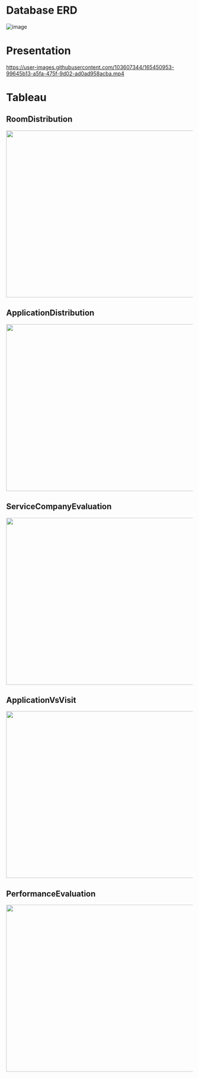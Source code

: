 # Database ERD
![image](https://user-images.githubusercontent.com/103607344/226143308-988d306b-8af8-4eba-9a65-41a49fc284fc.png)

# Presentation
https://user-images.githubusercontent.com/103607344/165450953-99645b13-a5fa-475f-9d02-ad0ad958acba.mp4


# Tableau
## RoomDistribution
<img src="https://user-images.githubusercontent.com/103607344/166068012-83641cc6-98fc-4dbb-8c79-f68f9b5bf52e.png" width="800" height="450" />    

## ApplicationDistribution
<img src="https://user-images.githubusercontent.com/103607344/166067812-21b88a86-04b8-49eb-9907-ed685ab3648c.png" width="800" height="450" />    

## ServiceCompanyEvaluation
<img src="https://user-images.githubusercontent.com/103607344/166068149-1d741519-6feb-4360-99f2-4fb06699d960.png" width="800" height="450" />    

## ApplicationVsVisit
<img src="https://user-images.githubusercontent.com/103607344/166068286-3bceb756-10e3-4aab-a89f-8ccb6b6c7ce2.png" width="800" height="450" />    

## PerformanceEvaluation
<img src="https://user-images.githubusercontent.com/103607344/166068369-35f72ce7-c974-4f6b-9b3d-d81e878a4667.png" width="800" height="450" />  
